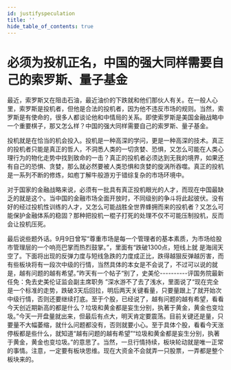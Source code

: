 ```yaml
---
id: justifyspeculation
title: ''
hide_table_of_contents: true
---
```


# 必须为投机正名，中国的强大同样需要自己的索罗斯、量子基金 

最近，索罗斯又在阻击石油，最近油价的下跌就和他们那伙人有关。在一般人心里，索罗斯是投机者，但他是合法的投机者，因为他不违反市场的规则。当然，索罗斯是有使命的，很多人都谈论他和中情局的关系。即使索罗斯是美国金融战略中一个重要棋子，那又怎么样？中国的强大同样需要自己的索罗斯、量子基金。 

投机就是在恰当的机会投入。投机是一种高深的学问，更是一种高深的技术。真正的投机者只能是真正的哲人，不洞悉人类的一切贪婪、恐惧，又怎么可能在人类心理行为的物化走势中找到致命的一击？真正的投机者必须达到无我的境界，如果还有自己的恐惧、贪婪，那么就必然要被人类恐惧和贪婪的旋涡所吞噬。真正的投机 是一系列不断的修炼，如庖丁解牛般游刃于错综复杂的市场环境中。 

对于国家的金融战略来说，必须有一批具有真正投机眼光的人才，而现在中国最缺乏的就是这个。当中国的金融市场全面开放时，不同级别的争斗将此起彼伏。没有好的经过投机性训练的人才，又怎么可能战胜全世界蜂拥而来的投机者？又怎么可能保护金融体系的稳固？那种把投机一棍子打死的处理不仅不可能压制投机，反而会让投机压死。 

最后说些题外话。9月9日曾写“尊重市场是每一个管理者的基本素质，为市场给股市管理层的一个响亮巴掌而热烈鼓掌。”，里面有“跌破1300点，短线上就 是海阔天空了。下面将出现的反弹力度与短线急跌的力度成正比，跌得越狠反弹越厉害，而有些板块将有一段次中级的行情，当然具体的本女是不会说了，不过可以说的就是，越有问题的越有希望。”昨天有一个帖子“别了，史美伦----------评国务院最新任免：免去史美伦证监会副主席职务 ”深水游不了去了浅水，里面说了“现在完全是一个标准的走势，跌破3天后回拉，明后两天关键看量，只要量跟上了就开始次中级行情，否则还要继续打底。至于个股，已经说了，越有问题的越有希望，看看今天创近期新高的都是什么？垃圾和黄金都是妄生分别，执著于黄金，黄金也变垃圾。”今天一开盘量就出来，但最后有点大，明天肯定要震荡。目前关键还是量，只要量不大幅萎缩，就什么问题都没有，否则就要小心。至于具体个股，看看今天涨停板都是些什么，就知道“越有问题的越有希望”“垃圾和黄金都是妄生分别，执著于黄金，黄金也变垃圾。”的意思了。当然，一旦行情持续，板块轮动就是唯一正常的事情。注意，一定要有板块思维。现在大资金不会就弄一只股票，一弄都是整个板块来的。